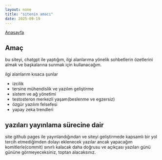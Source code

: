 ```yaml
---
layout: none
title: "sitenin amacı"
date: 2025-09-19
---
```

[Anasayfa](https://mastergit-sudo.github.io/gitlog-master/)

## Amaç
bu siteyi, chatgpt ile yaptığım, ilgi alanlarıma yönelik sohbetlerin özetlerini almak ve başkalarına sunmak için kullanacağım.


ilgi alanlarım kısaca şunlar
* izcilik
* tersine mühendislik ve yazılım geliştirme
* sistem ve ağ yönetimi
* testosteron merkezli yaşam(beslenme ve egzersiz)
* özgür yazılım felsefesi
* yapay zeka trendleri

## yazıları yayınlama sürecine dair
site github pages ile yayınlandığından ve siteyi geliştirmede kapsamlı bir yol tercih etmediğimden dolayı eklenecek yazılar ancak yapacağım 
komitlerle(commit) sınırlı kalacak daha doğrusu ve açıkçası yazıları günü gününe görmeyeceksiniz, toptan alacaksınız.




